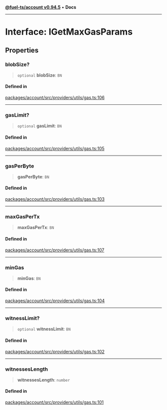 [**@fuel-ts/account v0.94.5**](../index.md) • **Docs**

***

# Interface: IGetMaxGasParams

## Properties

### blobSize?

> `optional` **blobSize**: `BN`

#### Defined in

[packages/account/src/providers/utils/gas.ts:106](https://github.com/FuelLabs/fuels-ts/blob/26e9ebed3aac7c894878eda94559482cc10c369f/packages/account/src/providers/utils/gas.ts#L106)

***

### gasLimit?

> `optional` **gasLimit**: `BN`

#### Defined in

[packages/account/src/providers/utils/gas.ts:105](https://github.com/FuelLabs/fuels-ts/blob/26e9ebed3aac7c894878eda94559482cc10c369f/packages/account/src/providers/utils/gas.ts#L105)

***

### gasPerByte

> **gasPerByte**: `BN`

#### Defined in

[packages/account/src/providers/utils/gas.ts:103](https://github.com/FuelLabs/fuels-ts/blob/26e9ebed3aac7c894878eda94559482cc10c369f/packages/account/src/providers/utils/gas.ts#L103)

***

### maxGasPerTx

> **maxGasPerTx**: `BN`

#### Defined in

[packages/account/src/providers/utils/gas.ts:107](https://github.com/FuelLabs/fuels-ts/blob/26e9ebed3aac7c894878eda94559482cc10c369f/packages/account/src/providers/utils/gas.ts#L107)

***

### minGas

> **minGas**: `BN`

#### Defined in

[packages/account/src/providers/utils/gas.ts:104](https://github.com/FuelLabs/fuels-ts/blob/26e9ebed3aac7c894878eda94559482cc10c369f/packages/account/src/providers/utils/gas.ts#L104)

***

### witnessLimit?

> `optional` **witnessLimit**: `BN`

#### Defined in

[packages/account/src/providers/utils/gas.ts:102](https://github.com/FuelLabs/fuels-ts/blob/26e9ebed3aac7c894878eda94559482cc10c369f/packages/account/src/providers/utils/gas.ts#L102)

***

### witnessesLength

> **witnessesLength**: `number`

#### Defined in

[packages/account/src/providers/utils/gas.ts:101](https://github.com/FuelLabs/fuels-ts/blob/26e9ebed3aac7c894878eda94559482cc10c369f/packages/account/src/providers/utils/gas.ts#L101)
